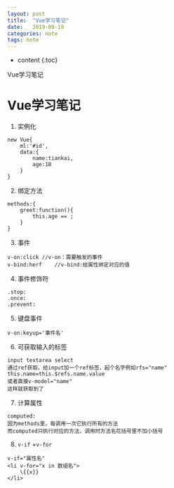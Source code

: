 ```yaml
---
layout: post
title:  "Vue学习笔记"
date:   2019-09-19
categories: note
tags: note
---
```


* content
{:toc}

Vue学习笔记






# Vue学习笔记
1. 实例化
```
new Vue{
    ml:'#id',
    data:{
        name:tiankai,
        age:18
    }
}
```

2. 绑定方法
```
methods:{
    greet:function(){
        this.age == ;
    }
}
```

3. 事件
```
v-on:click //v-on：需要触发的事件
v-bind:herf    //v-bind:给属性绑定对应的值
```

4. 事件修饰符
```
.stop:
.once:
.prevent:
```

5. 键盘事件  
```
v-on:keyup='事件名'
```

6. 可获取输入的标签
```
input textarea select
通过ref获取，给input加一个ref标签，起个名字例如rfs="name"
this.name=this.$refs.name.value
或者直接v-model="name"
这样就获取到了
```

7. 计算属性
```
computed:
因为methods里，每调用一次它执行所有的方法
而computed只执行对应的方法，调用时方法名花括号里不加小括号
```

8. `v-if` +`v-for`

```
v-if="属性名"
<li v-for="x in 数组名">
    \{{x}}
</li>
```



